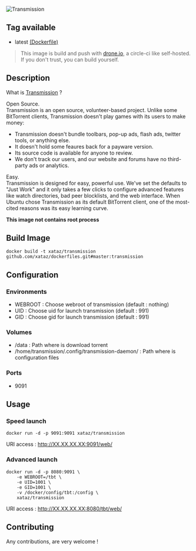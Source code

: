 ![Transmission](http://blogmmix.ch/sites/default/files/imagecache/gross/6/transmission-bittorrent1.png)

## Tag available
* latest [(Dockerfile)](https://github.com/xataz/dockerfiles/tree/master/transmission/Dockerfile)

> This image is build and push with [drone.io](https://github.com/drone/drone), a circle-ci like self-hosted.
> If you don't trust, you can build yourself.

## Description
What is [Transmission](http://www.transmissionbt.com/) ?

Open Source.  
Transmission is an open source, volunteer-based project. Unlike some BitTorrent clients, Transmission doesn't play games with its users to make money:

* Transmission doesn't bundle toolbars, pop-up ads, flash ads, twitter tools, or anything else.
* It doesn't hold some feaures back for a payware version.
* Its source code is available for anyone to review.
* We don't track our users, and our website and forums have no third-party ads or analytics. 

Easy.  
Transmission is designed for easy, powerful use. We've set the defaults to "Just Work" and it only takes a few clicks to configure advanced features like watch directories, bad peer blocklists, and the web interface. When Ubuntu chose Transmission as its default BitTorrent client, one of the most-cited reasons was its easy learning curve.

**This image not contains root process**

## Build Image

```shell
docker build -t xataz/transmission github.com/xataz/dockerfiles.git#master:transmission
```

## Configuration
### Environments
* WEBROOT : Choose webroot of transmission (default : nothing)
* UID : Choose uid for launch transmission (default : 991)
* GID : Choose gid for launch transmission (default : 991)

### Volumes
* /data : Path where is download torrent
* /home/transmission/.config/transmission-daemon/ : Path where is configuration files 

### Ports
* 9091

## Usage
### Speed launch
```shell
docker run -d -p 9091:9091 xataz/transmission
```
URI access : http://XX.XX.XX.XX:9091/web/

### Advanced launch
```shell
docker run -d -p 8080:9091 \
	-e WEBROOT=/tbt \
	-e UID=1001 \
	-e GID=1001 \
	-v /docker/config/tbt:/config \
	xataz/transmission
```
URI access : http://XX.XX.XX.XX:8080/tbt/web/

## Contributing
Any contributions, are very welcome !